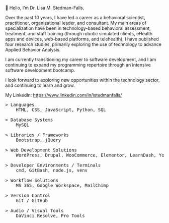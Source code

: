 <p>👋 Hello, I’m Dr. Lisa M. Stedman-Falls.</p>
<p> Over the past 10 years, I have led a career as a behavioral scientist, practitioner, organizational leader, and consultant. My main areas of specialization have been in technology-based behavioral assessment, treatment, and staff training (through robotic simulated clients, eHealth apps and devices, web-based platforms, and telehealth). I have published four research studies, primarily exploring the use of technology to advance Applied Behavior Analysis.</p>

<p> I am currently transitioning my career to software development, and I am continuing to expand my programming repertoire through an intensive software development bootcamp.</p>
<p> I look forward to exploring new opportunities within the technology sector, and continuing to learn and grow.</p>

My LinkedIn: https://www.linkedin.com/in/lstedmanfalls/

<pre>
> Languages
    HTML, CSS, JavaScript, Python, SQL

> Database Systems
    MySQL

> Libraries / Frameworks
    Bootstrap, jQuery
    
> Web Development Solutions
    WordPress, Drupal, WooCommerce, Elementor, LearnDash, Yoast SEO, Google Analytics, W3C WCAG Standards

> Developer Environments / Terminals
    cmd, GitBash, node.js, venv

> Workflow Solutions
    MS 365, Google Workspace, MailChimp

> Version Control
    Git / GitHub

> Audio / Visual Tools
    DaVinci Resolve, Pro Tools
</pre>
